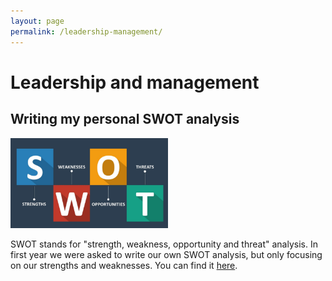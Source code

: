 ```yaml
---
layout: page
permalink: /leadership-management/
---
```


# Leadership and management

## Writing my personal SWOT analysis

<img src="/assets/img/swot-illustration.png" width="50%">

SWOT stands for "strength, weakness, opportunity and threat" analysis. In first year we were asked to write
our own SWOT analysis, but only focusing on our strengths and weaknesses. You can find it [here](/swot/).
